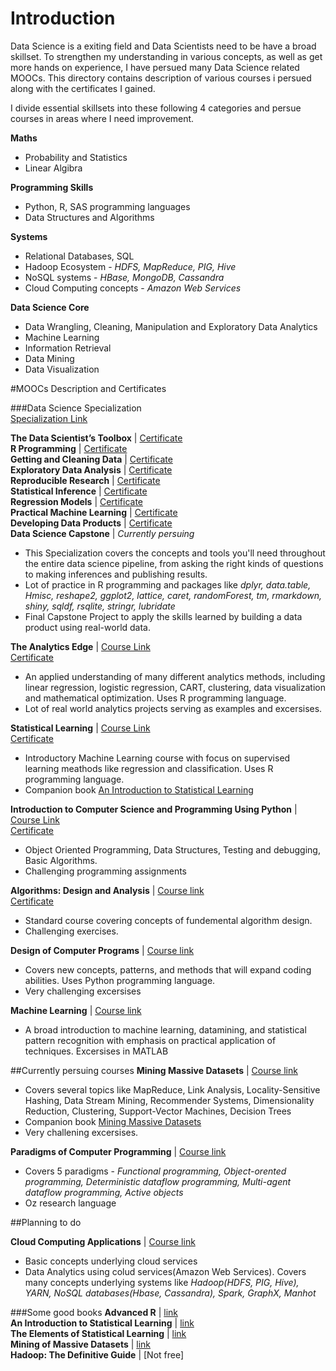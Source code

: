 # Introduction
  
Data Science is a exiting field and Data Scientists need to be have a broad skillset. To strengthen my understanding in various concepts, as well as get more hands on experience, I have persued many Data Science related MOOCs. This directory contains description of various courses i persued along with the certificates I gained. 

I divide essential skillsets into these following 4 categories and persue courses in areas where I need improvement. 

**Maths** 
* Probability and Statistics
* Linear Algibra

**Programming Skills**
* Python, R, SAS programming languages
* Data Structures and Algorithms 

**Systems**
* Relational Databases, SQL
* Hadoop Ecosystem - *HDFS, MapReduce, PIG, Hive*
* NoSQL systems - *HBase, MongoDB, Cassandra*
* Cloud Computing concepts - *Amazon Web Services*

**Data Science Core**
* Data Wrangling, Cleaning, Manipulation and Exploratory Data Analytics
* Machine Learning 
* Information Retrieval
* Data Mining
* Data Visualization
  
  
#MOOCs Description and Certificates

###Data Science Specialization  
[Specialization Link](https://www.coursera.org/specializations/jhudatascience)  

**The Data Scientist’s Toolbox** | [Certificate](https://www.coursera.org/account/accomplishments/certificate/9DURCYWWWE)  
**R Programming** | [Certificate](https://www.coursera.org/account/accomplishments/certificate/H5PDBKCCDH)  
**Getting and Cleaning Data** | [Certificate](https://www.coursera.org/account/accomplishments/certificate/TBB978X4AB)  
**Exploratory Data Analysis** | [Certificate](https://www.coursera.org/account/accomplishments/certificate/UTWM77AE6J)  
**Reproducible Research** | [Certificate](https://www.coursera.org/account/accomplishments/certificate/SBN2LEE9UY)  
**Statistical Inference** | [Certificate](https://www.coursera.org/account/accomplishments/certificate/JYH8YU9X3P)  
**Regression Models** | [Certificate](https://www.coursera.org/account/accomplishments/certificate/5N2JZDJCV7)  
**Practical Machine Learning** | [Certificate](https://www.coursera.org/account/accomplishments/certificate/58VDETQY9Z)  
**Developing Data Products** | [Certificate](https://www.coursera.org/account/accomplishments/certificate/N7CXYKXVHE)  
**Data Science Capstone** | *Currently persuing*
  
* This Specialization covers the concepts and tools you'll need throughout the entire data science pipeline, from asking the right kinds of questions to making inferences and publishing results.  
* Lot of practice in R programming and packages like *dplyr, data.table, Hmisc, reshape2, ggplot2, lattice, caret, randomForest, tm, rmarkdown, shiny, sqldf, rsqlite, stringr, lubridate*
* Final Capstone Project to apply the skills learned by building a data product using real-world data.

**The Analytics Edge** | [Course Link](https://www.edx.org/course/analytics-edge-mitx-15-071x-0)  
[Certificate](https://s3.amazonaws.com/verify.edx.org/downloads/1f61d95d6eb74d8e8de6af6b7a82598c/Certificate.pdf)
* An applied understanding of many different analytics methods, including linear regression, logistic regression, CART, clustering, data visualization and mathematical optimization. Uses R programming language.
* Lot of real world analytics projects serving as examples and excersises. 
  
**Statistical Learning** | [Course Link](https://lagunita.stanford.edu/courses/HumanitiesandScience/StatLearning/Winter2015/about)  
[Certificate](https://s3.amazonaws.com/verify.edx.org/downloads/1f61d95d6eb74d8e8de6af6b7a82598c/Certificate.pdf)  
* Introductory Machine Learning course with focus on supervised learning meathods like regression and classification. Uses R programming language.
* Companion book [An Introduction to Statistical Learning](http://www-bcf.usc.edu/~gareth/ISL/)
  
**Introduction to Computer Science and Programming Using Python** | [Course Link](https://www.edx.org/course/introduction-computer-science-mitx-6-00-1x-5)  
[Certificate](https://s3.amazonaws.com/verify.edx.org/downloads/74c1ce8e56174d068844dfba51417eda/Certificate.pdf)  
* Object Oriented Programming, Data Structures, Testing and debugging, Basic Algorithms.
* Challenging programming assignments
  
**Algorithms: Design and Analysis** | [Course link](https://www.coursera.org/course/algo)  
[Certificate](https://www.coursera.org/maestro/api/certificate/get_certificate?course_id=975599)
* Standard course covering concepts of fundemental algorithm design.
* Challenging exercises. 
  
**Design of Computer Programs** | [Course link](https://www.udacity.com/course/design-of-computer-programs--cs212)  
* Covers new concepts, patterns, and methods that will expand coding abilities. Uses Python programming language.
* Very challenging excersises
   
**Machine Learning** | [Course link](https://www.coursera.org/learn/machine-learning)  
* A broad introduction to machine learning, datamining, and statistical pattern recognition with emphasis on practical application of techniques. Excersises in MATLAB
  
##Currently persuing courses 
**Mining Massive Datasets** | [Course link](https://www.coursera.org/course/mmds)  
* Covers several topics like MapReduce, Link Analysis, Locality-Sensitive Hashing, Data Stream Mining, Recommender Systems, Dimensionality Reduction, Clustering, Support-Vector Machines, Decision Trees
* Companion book [Mining Massive Datasets](http://www.mmds.org/)
* Very challening excersises.
  
**Paradigms of Computer Programming** | [Course link](https://www.edx.org/course/paradigms-computer-programming-louvainx-louv1-1x-0)
* Covers 5 paradigms - *Functional programming, Object-orented programming, Deterministic dataflow programming, Multi-agent dataflow programming, Active objects*
* Oz research language

##Planning to do

**Cloud Computing Applications** | [Course link](https://www.coursera.org/course/cloudapplications)  
* Basic concepts underlying cloud services 
* Data Analytics using colud services(Amazon Web Services). Covers many concepts underlying systems like *Hadoop(HDFS, PIG, Hive), YARN, NoSQL databases(Hbase, Cassandra), Spark, GraphX, Manhot*
  

  
###Some good books
**Advanced R** | [link](http://adv-r.had.co.nz/)  
**An Introduction to Statistical Learning** | [link](http://www-bcf.usc.edu/~gareth/ISL/)  
**The Elements of Statistical Learning** | [link](http://statweb.stanford.edu/~tibs/ElemStatLearn/)  
**Mining of Massive Datasets** | [link](http://www.mmds.org/)  
**Hadoop: The Definitive Guide** | [Not free]
